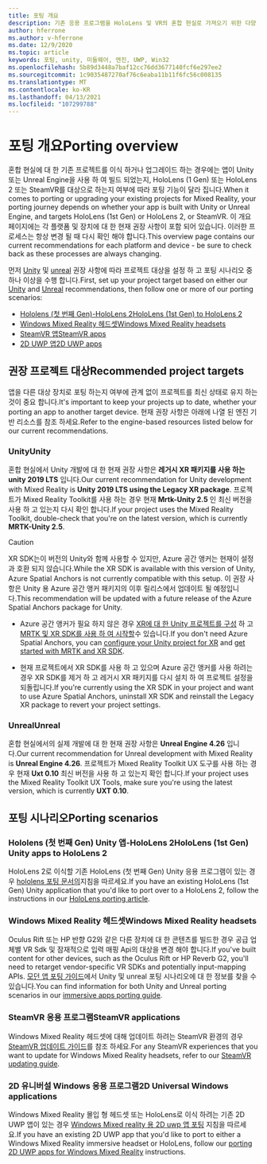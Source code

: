 ```yaml
---
title: 포팅 개요
description: 기존 응용 프로그램을 HoloLens 및 VR의 혼합 현실로 가져오기 위한 다양 한 이식 옵션에 대 한 개요입니다.
author: hferrone
ms.author: v-hferrone
ms.date: 12/9/2020
ms.topic: article
keywords: 포팅, unity, 미들웨어, 엔진, UWP, Win32
ms.openlocfilehash: 5b89d3448a7baf12cc76dd3677140fcf6e297ee2
ms.sourcegitcommit: 1c9035487270af76c6eaba11b11f6fc56c008135
ms.translationtype: MT
ms.contentlocale: ko-KR
ms.lasthandoff: 04/13/2021
ms.locfileid: "107299788"
---
```

# <a name="porting-overview"></a><span data-ttu-id="51132-104">포팅 개요</span><span class="sxs-lookup"><span data-stu-id="51132-104">Porting overview</span></span>

<span data-ttu-id="51132-105">혼합 현실에 대 한 기존 프로젝트를 이식 하거나 업그레이드 하는 경우에는 앱이 Unity 또는 Unreal Engine을 사용 하 여 빌드 되었는지, HoloLens (1 Gen) 또는 HoloLens 2 또는 SteamVR를 대상으로 하는지 여부에 따라 포팅 기능이 달라 집니다.</span><span class="sxs-lookup"><span data-stu-id="51132-105">When it comes to porting or upgrading your existing projects for Mixed Reality, your porting journey depends on whether your app is built with Unity or Unreal Engine, and targets HoloLens (1st Gen) or HoloLens 2, or SteamVR.</span></span> <span data-ttu-id="51132-106">이 개요 페이지에는 각 플랫폼 및 장치에 대 한 현재 권장 사항이 포함 되어 있습니다. 이러한 프로세스는 항상 변경 될 때 다시 확인 해야 합니다.</span><span class="sxs-lookup"><span data-stu-id="51132-106">This overview page contains our current recommendations for each platform and device - be sure to check back as these processes are always changing.</span></span>

<span data-ttu-id="51132-107">먼저 [Unity](#unity) 및 [unreal](#unreal) 권장 사항에 따라 프로젝트 대상을 설정 하 고 포팅 시나리오 중 하나 이상을 수행 합니다.</span><span class="sxs-lookup"><span data-stu-id="51132-107">First, set up your project target based on either our [Unity](#unity) and [Unreal](#unreal) recommendations, then follow one or more of our porting scenarios:</span></span>

- [<span data-ttu-id="51132-108">Hololens (첫 번째 Gen)-HoloLens 2</span><span class="sxs-lookup"><span data-stu-id="51132-108">HoloLens (1st Gen) to HoloLens 2</span></span>](#hololens-1st-gen-unity-apps-to-hololens-2)
- [<span data-ttu-id="51132-109">Windows Mixed Reality 헤드셋</span><span class="sxs-lookup"><span data-stu-id="51132-109">Windows Mixed Reality headsets</span></span>](#windows-mixed-reality-headsets)
- [<span data-ttu-id="51132-110">SteamVR 앱</span><span class="sxs-lookup"><span data-stu-id="51132-110">SteamVR apps</span></span>](#steamvr-applications)
- [<span data-ttu-id="51132-111">2D UWP 앱</span><span class="sxs-lookup"><span data-stu-id="51132-111">2D UWP apps</span></span>](#2d-universal-windows-applications)

## <a name="recommended-project-targets"></a><span data-ttu-id="51132-112">권장 프로젝트 대상</span><span class="sxs-lookup"><span data-stu-id="51132-112">Recommended project targets</span></span>

<span data-ttu-id="51132-113">앱을 다른 대상 장치로 포팅 하는지 여부에 관계 없이 프로젝트를 최신 상태로 유지 하는 것이 중요 합니다.</span><span class="sxs-lookup"><span data-stu-id="51132-113">It's important to keep your projects up to date, whether your porting an app to another target device.</span></span> <span data-ttu-id="51132-114">현재 권장 사항은 아래에 나열 된 엔진 기반 리소스를 참조 하세요.</span><span class="sxs-lookup"><span data-stu-id="51132-114">Refer to the engine-based resources listed below for our current recommendations.</span></span>

### <a name="unity"></a><span data-ttu-id="51132-115">Unity</span><span class="sxs-lookup"><span data-stu-id="51132-115">Unity</span></span>

<span data-ttu-id="51132-116">혼합 현실에서 Unity 개발에 대 한 현재 권장 사항은 **레거시 XR 패키지를 사용 하는 unity 2019 LTS** 입니다.</span><span class="sxs-lookup"><span data-stu-id="51132-116">Our current recommendation for Unity development with Mixed Reality is **Unity 2019 LTS using the Legacy XR package**.</span></span> <span data-ttu-id="51132-117">프로젝트가 Mixed Reality Toolkit를 사용 하는 경우 현재 **Mrtk-Unity 2.5** 인 최신 버전을 사용 하 고 있는지 다시 확인 합니다.</span><span class="sxs-lookup"><span data-stu-id="51132-117">If your project uses the Mixed Reality Toolkit, double-check that you're on the latest version, which is currently **MRTK-Unity 2.5**.</span></span>

> [!CAUTION]
> <span data-ttu-id="51132-118">XR SDK는이 버전의 Unity와 함께 사용할 수 있지만, Azure 공간 앵커는 현재이 설정과 호환 되지 않습니다.</span><span class="sxs-lookup"><span data-stu-id="51132-118">While the XR SDK is available with this version of Unity, Azure Spatial Anchors is not currently compatible with this setup.</span></span> <span data-ttu-id="51132-119">이 권장 사항은 Unity 용 Azure 공간 앵커 패키지의 이후 릴리스에서 업데이트 될 예정입니다.</span><span class="sxs-lookup"><span data-stu-id="51132-119">This recommendation will be updated with a future release of the Azure Spatial Anchors package for Unity.</span></span>
> 
> * <span data-ttu-id="51132-120">Azure 공간 앵커가 필요 하지 않은 경우 [XR에 대 한 Unity 프로젝트를 구성](https://docs.unity3d.com/Manual/configuring-project-for-xr.html) 하 고 [MRTK 및 XR SDK를 사용 하 여 시작할](https://docs.microsoft.com/windows/mixed-reality/mrtk-unity/configuration/getting-started-with-mrtk-and-xrsdk)수 있습니다.</span><span class="sxs-lookup"><span data-stu-id="51132-120">If you don't need Azure Spatial Anchors, you can [configure your Unity project for XR](https://docs.unity3d.com/Manual/configuring-project-for-xr.html) and [get started with MRTK and XR SDK](https://docs.microsoft.com/windows/mixed-reality/mrtk-unity/configuration/getting-started-with-mrtk-and-xrsdk).</span></span>
> 
> * <span data-ttu-id="51132-121">현재 프로젝트에서 XR SDK를 사용 하 고 있으며 Azure 공간 앵커를 사용 하려는 경우 XR SDK를 제거 하 고 레거시 XR 패키지를 다시 설치 하 여 프로젝트 설정을 되돌립니다.</span><span class="sxs-lookup"><span data-stu-id="51132-121">If you're currently using the XR SDK in your project and want to use Azure Spatial Anchors, uninstall XR SDK and reinstall the Legacy XR package to revert your project settings.</span></span>

### <a name="unreal"></a><span data-ttu-id="51132-122">Unreal</span><span class="sxs-lookup"><span data-stu-id="51132-122">Unreal</span></span>

<span data-ttu-id="51132-123">혼합 현실에서의 실제 개발에 대 한 현재 권장 사항은 **Unreal Engine 4.26** 입니다.</span><span class="sxs-lookup"><span data-stu-id="51132-123">Our current recommendation for Unreal development with Mixed Reality is **Unreal Engine 4.26**.</span></span> <span data-ttu-id="51132-124">프로젝트가 Mixed Reality Toolkit UX 도구를 사용 하는 경우 현재 **Uxt 0.10** 최신 버전을 사용 하 고 있는지 확인 합니다.</span><span class="sxs-lookup"><span data-stu-id="51132-124">If your project uses the Mixed Reality Toolkit UX Tools, make sure you're using the latest version, which is currently **UXT 0.10**.</span></span>

## <a name="porting-scenarios"></a><span data-ttu-id="51132-125">포팅 시나리오</span><span class="sxs-lookup"><span data-stu-id="51132-125">Porting scenarios</span></span>

### <a name="hololens-1st-gen-unity-apps-to-hololens-2"></a><span data-ttu-id="51132-126">Hololens (첫 번째 Gen) Unity 앱-HoloLens 2</span><span class="sxs-lookup"><span data-stu-id="51132-126">HoloLens (1st Gen) Unity apps to HoloLens 2</span></span>

<span data-ttu-id="51132-127">HoloLens 2로 이식할 기존 HoloLens (첫 번째 Gen) Unity 응용 프로그램이 있는 경우 [hololens 포팅 문서의](./porting-hl1-hl2.md)지침을 따르세요.</span><span class="sxs-lookup"><span data-stu-id="51132-127">If you have an existing HoloLens (1st Gen) Unity application that you'd like to port over to a HoloLens 2, follow the instructions in our [HoloLens porting article](./porting-hl1-hl2.md).</span></span>

### <a name="windows-mixed-reality-headsets"></a><span data-ttu-id="51132-128">Windows Mixed Reality 헤드셋</span><span class="sxs-lookup"><span data-stu-id="51132-128">Windows Mixed Reality headsets</span></span>

<span data-ttu-id="51132-129">Oculus Rift 또는 HP 반향 G2와 같은 다른 장치에 대 한 콘텐츠를 빌드한 경우 공급 업체별 VR Sdk 및 잠재적으로 입력 매핑 Api의 대상을 변경 해야 합니다.</span><span class="sxs-lookup"><span data-stu-id="51132-129">If you've built content for other devices, such as the Oculus Rift or HP Reverb G2, you'll need to retarget vendor-specific VR SDKs and potentially input-mapping APIs.</span></span> <span data-ttu-id="51132-130">[모던 앱 포팅 가이드](porting-guides.md)에서 Unity 및 unreal 포팅 시나리오에 대 한 정보를 찾을 수 있습니다.</span><span class="sxs-lookup"><span data-stu-id="51132-130">You can find information for both Unity and Unreal porting scenarios in our [immersive apps porting guide](porting-guides.md).</span></span>

### <a name="steamvr-applications"></a><span data-ttu-id="51132-131">SteamVR 응용 프로그램</span><span class="sxs-lookup"><span data-stu-id="51132-131">SteamVR applications</span></span>

<span data-ttu-id="51132-132">Windows Mixed Reality 헤드셋에 대해 업데이트 하려는 SteamVR 환경의 경우 [SteamVR 업데이트 가이드](updating-your-steamvr-application-for-windows-mixed-reality.md)를 참조 하세요.</span><span class="sxs-lookup"><span data-stu-id="51132-132">For any SteamVR experiences that you want to update for Windows Mixed Reality headsets, refer to our [SteamVR updating guide](updating-your-steamvr-application-for-windows-mixed-reality.md).</span></span>

### <a name="2d-universal-windows-applications"></a><span data-ttu-id="51132-133">2D 유니버설 Windows 응용 프로그램</span><span class="sxs-lookup"><span data-stu-id="51132-133">2D Universal Windows applications</span></span>

<span data-ttu-id="51132-134">Windows Mixed Reality 몰입 형 헤드셋 또는 HoloLens로 이식 하려는 기존 2D UWP 앱이 있는 경우 [Windows Mixed reality 용 2D uwp 앱 포팅](building-2d-apps.md) 지침을 따르세요.</span><span class="sxs-lookup"><span data-stu-id="51132-134">If you have an existing 2D UWP app that you'd like to port to either a Windows Mixed Reality immersive headset or HoloLens, follow our [porting 2D UWP apps for Windows Mixed Reality](building-2d-apps.md) instructions.</span></span>